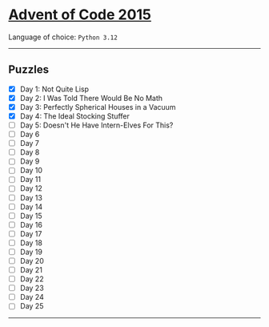 # [Advent of Code 2015](https://adventofcode.com/2015)

Language of choice: `Python 3.12`

---
## Puzzles

- [x] Day 1: Not Quite Lisp
- [x] Day 2: I Was Told There Would Be No Math
- [x] Day 3: Perfectly Spherical Houses in a Vacuum
- [x] Day 4: The Ideal Stocking Stuffer
- [ ] Day 5: Doesn't He Have Intern-Elves For This?
- [ ] Day 6
- [ ] Day 7
- [ ] Day 8
- [ ] Day 9
- [ ] Day 10
- [ ] Day 11
- [ ] Day 12
- [ ] Day 13
- [ ] Day 14
- [ ] Day 15
- [ ] Day 16
- [ ] Day 17
- [ ] Day 18
- [ ] Day 19
- [ ] Day 20
- [ ] Day 21
- [ ] Day 22
- [ ] Day 23
- [ ] Day 24
- [ ] Day 25

---
